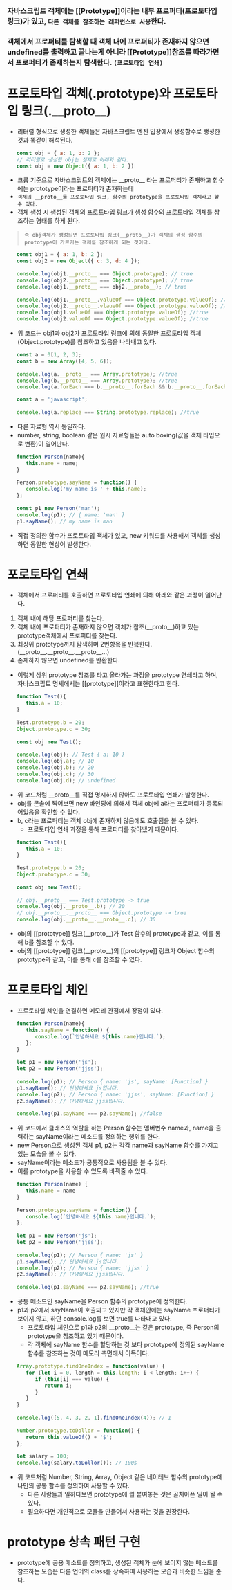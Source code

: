 ### 자바스크립트 객체에는 [[Prototype]]이라는 내부 프로퍼티(프로토타입 링크)가 있고, `다른 객체를 참조하는 레퍼런스로 사용`한다.
### 객체에서 프로퍼티를 탐색할 때 객체 내에 프로퍼티가 존재하지 않으면 undefined를 출력하고 끝나는게 아니라 [[Prototype]]참조를 따라가면서 프로퍼티가 존재하는지 탐색한다. `(프로토타입 연쇄)`

# 프로토타입 객체(.prototype)와 프로토타입 링크(.\_\_proto__)
- 리터럴 형식으로 생성한 객체들은 자바스크립트 엔진 입장에서 생성함수로 생성한 것과 똑같이 해석된다.
```javascript
   const obj = { a: 1, b: 2 };
   // 리터럴로 생성한 obj는 실제로 아래와 같다.
   const obj = new Object({ a: 1, b: 2 })
```
- 크롬 기준으로 자바스크립트의 객체에는 \_\_proto__ 라는 프로퍼티가 존재하고 함수에는 prototype이라는 프로퍼티가 존재하는데
- `객체의 __proto__를 프로토타입 링크, 함수의 prototype을 프로토타입 객체라고 할 수 있다.`
- 객체 생성 시 생성된 객체의 프로토타입 링크가 생성 함수의 프로토타입 객체를 참조하는 형태를 하게 된다.

> `즉 obj객체가 생성되면 프로토타입 링크(__proto__)가 객체의 생성 함수의 prototype이 가르키는 객체를 참조하게 되는 것이다.`

```javascript
   const obj1 = { a: 1, b: 2 };
   const obj2 = new Object({ c: 3, d: 4 });
   
   console.log(obj1.__proto__ === Object.prototype); // true
   console.log(obj2.__proto__ === Object.prototype); // true
   console.log(obj1.__proto__ === obj2.__proto__); // true
   
   console.log(obj1.__proto__.valueOf === Object.prototype.valueOf); //true
   console.log(obj2.__proto__.vlaueOf === Object.prototype.valueOf); //true
   console.log(obj1.valueOf === Object.prototype.valueOf); //true
   console.log(obj2.valueOf === Object.prototype.valueOf); //true
```
- 위 코드는 obj1과 obj2가 프로토타입 링크에 의해 동일한 프로토타입 객체(Object.prototype)를 참조하고 있음을 나타내고 있다.

```javascript
   const a = 0[1, 2, 3];
   const b = new Array([4, 5, 6]);
   
   console.log(a.__proto__ === Array.prototype); //true
   console.log(b.__proto__ === Array.prototype); //true
   console.log(a.forEach === b.__proto__.forEach && b.__proto__.forEach === Array.prototype.forEach); //true
```
```javascript
   const a = 'javascript';
   
   console.log(a.replace === String.prototype.replace); //true
```
- 다른 자료형 역시 동일하다. 
- number, string, boolean 같은 원시 자료형들은 auto boxing(값을 객체 타입으로 변환)이 일어난다.

```javascript
   function Person(name){
      this.name = name;
   }
   
   Person.prototype.sayName = function() {
      console.log('my name is ' + this.name);
   };
   
   const p1 new Person('man');
   console.log(p1); // { name: 'man' }
   p1.sayName(); // my name is man
```
- 직접 정의한 함수가 프로토타입 객체가 있고, new 키워드를 사용해서 객체를 생성하면 동일한 현상이 발생한다.

# 포로토타입 연쇄
- 객체에서 프로퍼티를 호출하면 프로토타입 연쇄에 의해 아래와 같은 과정이 일어난다.
1. 객체 내에 해당 프로퍼티를 찾는다.
2. 객체 내에 프로퍼티가 존재하지 않으면 객체가 참조(\_\_proto__)하고 있는 prototype객체에서 프로퍼티를 찾는다.
3. 최상위 prototype까지 탐색하며 2번항목을 반복한다. (\_\_proto__.\_\_proto__.\_\_proto__...)
4. 존재하지 않으면 undefined를 반환한다.

- 이렇게 상위 prototype 참조를 타고 올라가는 과정을 prototype 연쇄라고 하며, 자바스크립트 명세에서는 [[prototype]]이라고 표현한다고 한다.

```javascript
   function Test(){
      this.a = 10;
   }
   
   Test.prototype.b = 20;
   Object.prototype.c = 30;
   
   const obj new Test();
   
   console.log(obj); // Test { a: 10 }
   console.log(obj.a); // 10
   console.log(obj.b); // 20
   console.log(obj.c); // 30
   console.log(obj.d); // undefined
```
- 위 코드처럼 \_\_proto__를 직접 명시하지 않아도 프로토타입 연쇄가 발행한다.
- obj를 콘솔에 찍어보면 new 바인딩에 의해서 객체 obj에 a라는 프로퍼티가 등록되어있음을 확인할 수 있다.
- b, c라는 프로퍼티는 객체 obj에 존재하지 않음에도 호출됨을 볼 수 있다.
   - 프로토타입 연쇄 과정을 통해 프로퍼티를 찾아냈기 때문이다.

```javascript
   function Test(){
      this.a = 10;
   }
   
   Test.prototype.b = 20;
   Object.prototype.c = 30;
   
   const obj new Test();
   
   // obj.__proto__ === Test.prototype -> true
   console.log(obj.__proto__.b); // 20
   // obj.__proto__.__proto__ === Object.prototype -> true
   console.log(obj.__proto__.__proto__.c); // 30
```
- obj의 [[prototype]] 링크(\_\_proto__)가 Test 함수의 prototype과 같고, 이를 통해 b를 참조할 수 있다.
- obj의 [[prototype]] 링크(\_\_proto__)의 [[prototype]] 링크가 Object 함수의 prototype과 같고, 이를 통해 c를 참조할 수 있다.

# 프로토타입 체인
- 프로토타입 체인을 연결하면 메모리 관점에서 장점이 있다.

```javascript
   function Person(name){
      this.sayName = function() {
         console.log(`안녕하세요 ${this.name}입니다.`);
      };
   }
   
   let p1 = new Person('js');
   let p2 = new Person('jjss');
   
   console.log(p1); // Person { name: 'js', sayName: [Function] }
   p1.sayName(); // 안녕하세요 js입니다.
   console.log(p2); // Person { name: 'jjss', sayName: [Function] }
   p2.sayName(); // 안녕하세요 jjss입니다.
   
   console.log(p1.sayName === p2.sayName); //false
```
- 위 코드에서 클래스의 역할을 하는 Person 함수는 멤버변수 name과, name을 출력하는 sayName이라는 메소드를 정의하는 행위를 한다.
- new Person으로 생성된 객체 p1, p2는 각각 name과 sayName 함수를 가지고 있는 모습을 볼 수 있다.
- sayName이라는 메소드가 공통적으로 사용됨을 볼 수 있다.
- 이를 prototype을 사용할 수 있도록 바꿔줄 수 있다.

```javascript
   function Person(name) {
      this.name = name
   }
   
   Person.prototype.sayName = function() {
      console.log(`안녕하세요 ${this.name}입니다.`);
   };
   
   let p1 = new Person('js');
   let p2 = new Person('jjss');
   
   console.log(p1); // Person { name: 'js' }
   p1.sayName(); // 안녕하세요 js입니다.
   console.log(p2); // Person { name: 'jjss' }
   p2.sayName(); // 안녕핳세요 jjss입니다.
   
   console.log(p1.sayName === p2.sayName); //true
```

- 공통 메소드인 sayName을 Person 함수의 prototype에 정의한다.
- p1과 p2에서 sayName이 호출되고 있지만 각 객체안에는 sayName 프로퍼티가 보이지 않고, 하단 console.log를 보면 true를 나타내고 있다.
   - 프로토타입 체인으로 p1과 p2의 \_\_proto__는 같은 prototype, 즉 Person의 prototype을 참조하고 있기 때문이다.
   - 각 객체에 sayName 함수를 할당하는 것 보다 prototype에 정의된 sayName함수를 참조하는 것이 메모리 측면에서 이득이다.

```javascript
   Array.prototype.findOneIndex = function(value) {
      for (let i = 0, length = this.length; i < length; i++) {
         if (this[i] === value) {
            return i;
         }
      }
   }
   
   console.log([5, 4, 3, 2, 1].findOneIndex(4)); // 1
   
   Number.prototype.toDollor = function() {
      return this.valueOf() + '$';
   };
   
   let salary = 100;
   console.log(salary.toDollor()); // 100$
```

- 위 코드처럼 Number, String, Array, Object 같은 네이테브 함수의 prototype에 나만의 공통 함수를 정의하여 사용할 수 있다.
   - 다른 사람들과 일하다보면 prototype에 뭘 붙여놓는 것은 골치아픈 일이 될 수 있다.
   - 필요하다면 개인적으로 모듈을 만들어서 사용하는 것을 권장한다.

# prototype 상속 패턴 구현
- prototype에 공용 메소드를 정의하고, 생성된 객체가 눈에 보이지 않는 메소드를 참조하는 모습은 다른 언어의 class를 상속하여 사용하는 모습과 비슷한 느낌을 준다.
